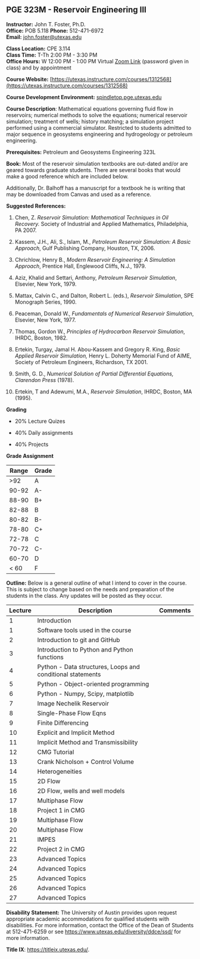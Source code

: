 <!--
.. title: Syllabus
.. slug: index
.. date: 2020-08-26 10:00:00 UTC-05:00
.. template: notitle.tmpl
.. description: PGE 323M - Reservoir Engineering III syllabus page
-->

## PGE 323M - Reservoir Engineering III  


**Instructor:** John T. Foster, Ph.D.  
**Office:** POB 5.118
**Phone:** 512-471-6972  
**Email:** [john.foster@utexas.edu](mailto:john.foster@.utexas.edu)  

**Class Location:** CPE 3.114  
**Class Time:** T-Th 2:00 PM - 3:30 PM  
**Office Hours:** W 12:00 PM - 1:00 PM Virtual [Zoom
Link](https://utexas.zoom.us/my/johntfoster) (password given in class) and by appointment  


**Course Website:** [https://utexas.instructure.com/courses/1312568](https://utexas.instructure.com/courses/1312568)  

**Course Development Environment:** <a href="https://spindletop.pge.utexas.edu" target="_blank">spindletop.pge.utexas.edu</a>  

**Course Description**: Mathematical equations governing fluid flow in reservoirs; numerical methods to solve the equations; numerical reservoir simulation; treatment of wells; history matching; a simulation project performed using a commercial simulator. Restricted to students admitted to major sequence in geosystems engineering and hydrogeology or petroleum engineering.  


**Prerequisites:** Petroleum and Geosystems Engineering 323L  

**Book:** Most of the reservoir simulation textbooks are out-dated and/or are geared towards graduate students. There are several books that would make a good reference which are included below.  

Additionally, Dr. Balhoff has a manuscript for a textbook he is writing that may be downloaded from Canvas and used as a reference.  

**Suggested References:**

1. Chen, Z. *Reservoir Simulation: Mathematical Techniques in Oil Recovery.* Society of Industrial and Applied Mathematics, Philadelphia, PA 2007.

1. Kassem, J.H., Ali, S., Islam, M., *Petroleum Reservoir Simulation: A Basic Approach*, Gulf Publishing Company, Houston, TX, 2006.

1. Chrichlow, Henry B., *Modern Reservoir Engineering: A Simulation Approach*, Prentice Hall, Englewood Cliffs, N.J., 1979.

1. Aziz, Khalid and Settari, Anthony, *Petroleum Reservoir Simulation*, Elsevier, New York, 1979.

1. Mattax, Calvin C., and Dalton, Robert L. (eds.), *Reservoir Simulation*, SPE Monograph Series, 1990.

1. Peaceman, Donald W., *Fundamentals of Numerical Reservoir Simulation*, Elsevier, New York, 1977.

1. Thomas, Gordon W., *Principles of Hydrocarbon Reservoir Simulation*, IHRDC, Boston, 1982.

1. Ertekin, Turgay, Jamal H. Abou-Kassem and Gregory R. King, *Basic Applied Reservoir Simulation,* Henry L. Doherty Memorial Fund of AIME, Society of Petroleum Engineers, Richardson, TX 2001.

1. Smith, G. D., *Numerical Solution of Partial Differential Equations, Clarendon Press* (1978).

1. Ertekin, T and Adewumi, M.A., *Reservoir Simulation*, IHRDC, Boston, MA (1995).


**Grading**

 * 20% Lecture Quizes

 * 40% Daily assignments

 * 40% Projects


**Grade Assignment**

|Range|Grade|
|-|-|
|>92| A  |
|90-92| A-  |
|88-90| B+  |
|82-88| B  |
|80-82| B-  |
|78-80| C+  |
|72-78| C  |
|70-72| C-  |
|60-70| D  |
|< 60| F |  


**Outline:** Below is a general outline of what I intend to cover in the course.  This is subject to change based on the needs and preparation of the students in the class.  Any updates will be posted as they occur.  


| Lecture | Description | Comments |
|---------|-------------|----------|
| 1 | Introduction| |
| 1 | Software tools used in the course | |
| 2 | Introduction to git and GitHub | |
| 3 | Introduction to Python and Python functions | |
| 4 | Python - Data structures, Loops and conditional statements | |
| 5 | Python - Object-oriented programming | |
| 6 | Python - Numpy, Scipy, matplotlib | |
| 7 | Image Nechelik Reservoir | |
| 8 | Single-Phase Flow Eqns | |
| 9 | Finite Differencing | |
|10 | Explicit and Implicit Method | |
|11 | Implicit Method and Transmissibility | |
|12 | CMG Tutorial | |
|13 | Crank Nicholson + Control Volume | |
|14 | Heterogeneities | |
|15 | 2D Flow | |
|16 | 2D Flow, wells and well models | |
|17 | Multiphase Flow |  |
|18 | Project 1 in CMG | |
|19 | Multiphase Flow | |
|20 | Multiphase Flow | |
|21 | IMPES | |
|22 | Project 2 in CMG | |
|23 | Advanced Topics | |
|24 |  Advanced Topics | |
|25 |  Advanced Topics | |
|26 | Advanced Topics | |
|27 |  Advanced Topics | |

**Disability Statement:** The University of Austin provides upon request appropriate academic accommodations for qualified students with disabilities. For more information, contact the Office of the Dean of Students at 512-471-6259 or see <a href="https://www.utexas.edu/diversity/ddce/ssd/" target="_blank">https://www.utexas.edu/diversity/ddce/ssd/</a> for more information.

**Title IX**: <a href="https://titleix.utexas.edu/"
target="_blank">https://titleix.utexas.edu/</a>.
